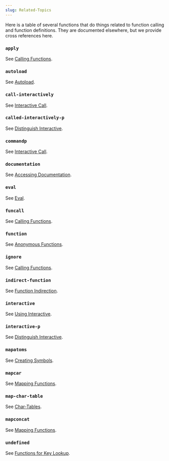 ```yaml
---
slug: Related-Topics
---
```


Here is a table of several functions that do things related to function calling and function definitions. They are documented elsewhere, but we provide cross references here.

### `apply`

See [Calling Functions](/docs/elisp/Calling-Functions).

### `autoload`

See [Autoload](/docs/elisp/Autoload).

### `call-interactively`

See [Interactive Call](/docs/elisp/Interactive-Call).

### `called-interactively-p`

See [Distinguish Interactive](/docs/elisp/Distinguish-Interactive).

### `commandp`

See [Interactive Call](/docs/elisp/Interactive-Call).

### `documentation`

See [Accessing Documentation](/docs/elisp/Accessing-Documentation).

### `eval`

See [Eval](/docs/elisp/Eval).

### `funcall`

See [Calling Functions](/docs/elisp/Calling-Functions).

### `function`

See [Anonymous Functions](/docs/elisp/Anonymous-Functions).

### `ignore`

See [Calling Functions](/docs/elisp/Calling-Functions).

### `indirect-function`

See [Function Indirection](/docs/elisp/Function-Indirection).

### `interactive`

See [Using Interactive](/docs/elisp/Using-Interactive).

### `interactive-p`

See [Distinguish Interactive](/docs/elisp/Distinguish-Interactive).

### `mapatoms`

See [Creating Symbols](/docs/elisp/Creating-Symbols).

### `mapcar`

See [Mapping Functions](/docs/elisp/Mapping-Functions).

### `map-char-table`

See [Char-Tables](/docs/elisp/Char_002dTables).

### `mapconcat`

See [Mapping Functions](/docs/elisp/Mapping-Functions).

### `undefined`

See [Functions for Key Lookup](/docs/elisp/Functions-for-Key-Lookup).

